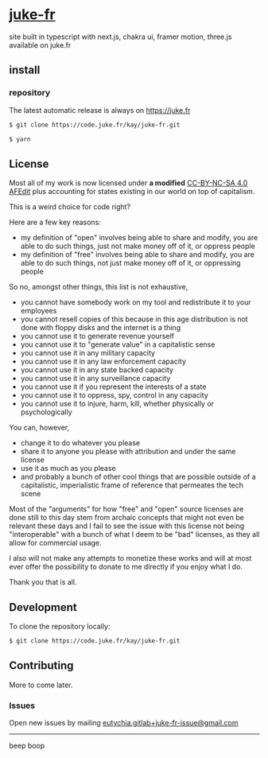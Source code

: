 # [juke-fr](https://code.juke.fr/kay/juke-fr)
site built in typescript with next.js, chakra ui, framer motion, three.js available on juke.fr

## install

### repository

The latest automatic release is always on https://juke.fr

```bash
$ git clone https://code.juke.fr/kay/juke-fr.git

$ yarn
```


## License

Most all of my work is now licensed under **a modified** [CC-BY-NC-SA 4.0 AFEdit](https://code.juke.fr/kay/license/raw/branch/main/LICENSE) plus accounting for states existing in our world on top of capitalism.

This is a weird choice for code right?

Here are a few key reasons:
- my definition of "open" involves being able to share and modify, you are able to do such things, just not make money off of it, or oppress people
- my definition of "free" involves being able to share and modify, you are able to do such things, not just make money off of it, or oppressing people

So no, amongst other things, this list is not exhaustive,
- you cannot have somebody work on my tool and redistribute it to your employees
- you cannot resell copies of this because in this age distribution is not done with floppy disks and the internet is a thing
- you cannot use it to generate revenue yourself
- you cannot use it to "generate value" in a capitalistic sense
- you cannot use it in any military capacity
- you cannot use it in any law enforcement capacity
- you cannot use it in any state backed capacity
- you cannot use it in any surveillance capacity
- you cannot use it if you represent the interests of a state
- you cannot use it to oppress, spy, control in any capacity
- you cannot use it to injure, harm, kill, whether physically or psychologically

You can, however,
- change it to do whatever you please
- share it to anyone you please with attribution and under the same license
- use it as much as you please
- and probably a bunch of other cool things that are possible outside of a capitalistic, imperialistic frame of reference that permeates the tech scene

Most of the "arguments" for how "free" and "open" source licenses are done still to this day stem from archaic concepts that might not even be relevant these days and I fail to see the issue with this license not being "interoperable" with a bunch of what I deem to be "bad" licenses, as they all allow for commercial usage.

I also will not make any attempts to monetize these works and will at most ever offer the possibility to donate to me directly if you enjoy what I do.

Thank you that is all.

## Development

To clone the repository locally:

```bash
$ git clone https://code.juke.fr/kay/juke-fr.git
```

## Contributing

More to come later.

### Issues
Open new issues by mailing [eutychia.gitlab+juke-fr-issue@gmail.com](mailto:eutychia.gitlab+juke-fr-issue@gmail.com)

---
beep boop

